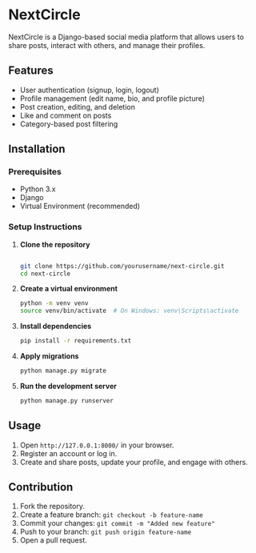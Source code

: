 # NextCircle

NextCircle is a Django-based social media platform that allows users to share posts, interact with others, and manage their profiles.

## Features

- User authentication (signup, login, logout)
- Profile management (edit name, bio, and profile picture)
- Post creation, editing, and deletion
- Like and comment on posts
- Category-based post filtering

## Installation

### Prerequisites

- Python 3.x
- Django
- Virtual Environment (recommended)

### Setup Instructions

1. **Clone the repository**

   ```sh

   git clone https://github.com/yourusername/next-circle.git
   cd next-circle
   ```

2. **Create a virtual environment**

   ```sh
   python -m venv venv
   source venv/bin/activate  # On Windows: venv\Scripts\activate
   ```

3. **Install dependencies**

   ```sh
   pip install -r requirements.txt
   ```

4. **Apply migrations**

   ```sh
   python manage.py migrate
   ```

5. **Run the development server**

   ```sh
   python manage.py runserver
   ```

## Usage

1. Open `http://127.0.0.1:8000/` in your browser.
2. Register an account or log in.
3. Create and share posts, update your profile, and engage with others.

## Contribution

1. Fork the repository.
2. Create a feature branch: `git checkout -b feature-name`
3. Commit your changes: `git commit -m "Added new feature"`
4. Push to your branch: `git push origin feature-name`
5. Open a pull request.

